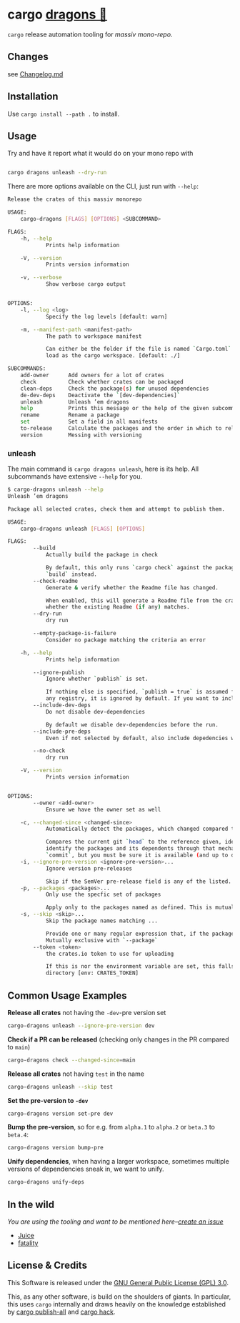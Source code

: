 # cargo [dragons 🐉](https://github.com/drahnr/cargo-dragons)

`cargo` release automation tooling for _massiv mono-repo_.

## Changes

see [Changelog.md](./Changelog.md)

## Installation

Use `cargo install --path .` to install.

## Usage

Try and have it report what it would do on your mono repo with

```sh

cargo dragons unleash --dry-run
```

There are more options available on the CLI, just run with `--help`:

```sh
Release the crates of this massiv monorepo

USAGE:
    cargo-dragons [FLAGS] [OPTIONS] <SUBCOMMAND>

FLAGS:
    -h, --help
            Prints help information

    -V, --version
            Prints version information

    -v, --verbose
            Show verbose cargo output


OPTIONS:
    -l, --log <log>
            Specify the log levels [default: warn]

    -m, --manifest-path <manifest-path>
            The path to workspace manifest

            Can either be the folder if the file is named `Cargo.toml` or the path to the specific `.toml`-manifest to
            load as the cargo workspace. [default: ./]

SUBCOMMANDS:
    add-owner      Add owners for a lot of crates
    check          Check whether crates can be packaged
    clean-deps     Check the package(s) for unused dependencies
    de-dev-deps    Deactivate the `[dev-dependencies]`
    unleash        Unleash ’em dragons
    help           Prints this message or the help of the given subcommand(s)
    rename         Rename a package
    set            Set a field in all manifests
    to-release     Calculate the packages and the order in which to release
    version        Messing with versioning
```

### unleash

The main command is `cargo dragons unleash`, here is its help. All subcommands have extensive `--help` for you.

```sh
$ cargo-dragons unleash --help
Unleash ’em dragons

Package all selected crates, check them and attempt to publish them.

USAGE:
    cargo-dragons unleash [FLAGS] [OPTIONS]

FLAGS:
        --build
            Actually build the package in check

            By default, this only runs `cargo check` against the package build. Set this flag to have it run an actual
            `build` instead.
        --check-readme
            Generate & verify whether the Readme file has changed.

            When enabled, this will generate a Readme file from the crate’s doc comments (using cargo-readme), and check
            whether the existing Readme (if any) matches.
        --dry-run
            dry run

        --empty-package-is-failure
            Consider no package matching the criteria an error

    -h, --help
            Prints help information

        --ignore-publish
            Ignore whether `publish` is set.

            If nothing else is specified, `publish = true` is assumed for every package. If publish is set to false or
            any registry, it is ignored by default. If you want to include it regardless, set this flag.
        --include-dev-deps
            Do not disable dev-dependencies

            By default we disable dev-dependencies before the run.
        --include-pre-deps
            Even if not selected by default, also include depedencies with a pre (cascading)

        --no-check
            dry run

    -V, --version
            Prints version information


OPTIONS:
        --owner <add-owner>
            Ensure we have the owner set as well

    -c, --changed-since <changed-since>
            Automatically detect the packages, which changed compared to the given git commit.

            Compares the current git `head` to the reference given, identifies which files changed and attempts to
            identify the packages and its dependents through that mechanism. You can use any `tag`, `branch` or
            `commit`, but you must be sure it is available (and up to date) locally.
    -i, --ignore-pre-version <ignore-pre-version>...
            Ignore version pre-releases

            Skip if the SemVer pre-release field is any of the listed. Mutually exclusive with `--package`
    -p, --packages <packages>...
            Only use the specfic set of packages

            Apply only to the packages named as defined. This is mutually exclusive with skip and ignore-version-pre.
    -s, --skip <skip>...
            Skip the package names matching ...

            Provide one or many regular expression that, if the package name matches, means we skip that package.
            Mutually exclusive with `--package`
        --token <token>
            the crates.io token to use for uploading

            If this is nor the environment variable are set, this falls back to the default value provided in the user
            directory [env: CRATES_TOKEN]
```

## Common Usage Examples

**Release all crates** not having the `-dev`-pre version set

```sh
cargo-dragons unleash --ignore-pre-version dev
```

**Check if a PR can be released** (checking only changes in the PR compared to `main`)

```sh
cargo-dragons check --changed-since=main
```

**Release all crates** not having `test` in the name

```sh
cargo-dragons unleash --skip test
```

**Set the pre-version to `-dev`**

```sh
cargo-dragons version set-pre dev
```

**Bump the pre-version**, so for e.g. from `alpha.1` to `alpha.2` or `beta.3` to `beta.4`:

```sh
cargo-dragons version bump-pre
```

**Unify dependencies**, when having a larger workspace, sometimes multiple versions of dependencies sneak in, we want to unify.

```sh
cargo-dragons unify-deps
```

## In the wild

_You are using the tooling and want to be mentioned here–[create an issue](https://github.com/gnunicorn/cargo-dragons/issues/new)_

- [Juice](https://github.com/spearow/juice)
- [fatality](https://github.com/drahnr/fatality)

## License & Credits

This Software is released under the [GNU General Public License (GPL) 3.0](https://www.gnu.org/licenses/gpl-3.0.en.html).

This, as any other software, is build on the shoulders of giants. In particular, this uses `cargo` internally and draws heavily on the knowledge established by [cargo publish-all](https://gitlab.com/torkleyy/cargo-publish-all) and [cargo hack](https://github.com/taiki-e/cargo-hack).
